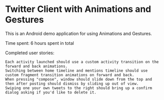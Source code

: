 Twitter Client with Animations and Gestures
================

This is an Android demo application for using Animations and Gestures. 

Time spent: 6 hours spent in total

Completed user stories:

    Each activity launched should use a custom activity transition on the forward and back animations.
    Switching between home timeline and mentions timeline should use custom fragment transition animations on forward and back.
    When pressing "compose", window should slide down from the top and then after posting should dismiss by sliding up out of view.
    Swiping one your own tweets to the right should bring up a confirm dialog asking if you'd like to delete it.
